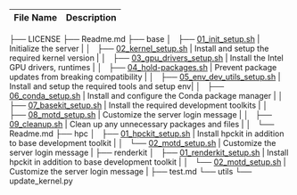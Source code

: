 | File Name                  | Description                                      |
|---------------------------|--------------------------------------------------|
├── LICENSE
├── Readme.md
├── base
│   ├── [01_init_setup.sh](https://github.com/rahulunair/xpu_setup/blob/main/basinit_setup.sh)           | Initialize the server     |
│   ├── [02_kernel_setup.sh](https://github.com/rahulunair/xpu_setup/blob/main/base/2_kernel_setup.sh)         | Install and setup the required kernel version    |
│   ├── [03_gpu_drivers_setup.sh](https://github.com/rahulunair/xpu_setup/blob/main/base/3_gpu_drivers_setup.sh)    | Install  the Intel GPU drivers, runtimes      |
│   ├── [04_hold-packages.sh](https://github.com/rahulunair/xpu_setup/blob/main/base/4_hold-packages.sh)        | Prevent package updates from breaking compatibility |
│   ├── [05_env_dev_utils_setup.sh](https://github.com/rahulunair/xpu_setup/blob/main/base/5_env_dev_utils_setup.sh)  | Install and setup the required tools and setup env|
│   ├── [06_conda_setup.sh](https://github.com/rahulunair/xpu_setup/blob/main/base/6_conda_setup.sh)          | Install and configure the Conda package manager  |
│   ├── [07_basekit_setup.sh](https://github.com/rahulunair/xpu_setup/blob/main/base/7_basekit_setup.sh)        | Install the required development toolkits        |
│   ├── [08_motd_setup.sh](https://github.com/rahulunair/xpu_setup/blob/main/base/8_motd_setup.sh)           | Customize the server login message               |
│   ├── [09_cleanup.sh](https://github.com/rahulunair/xpu_setup/blob/main/base/9_cleanup.sh)              | Clean up any unnecessary packages and files      |
│   └── Readme.md
├── hpc
│   ├── [01_hpckit_setup.sh](https://github.com/rahulunair/xpu_setup/blob/main/hpc/01_hpckit_setup.sh)        | Install hpckit in addition to base development toolkit        |
│   └── [02_motd_setup.sh](https://github.com/rahulunair/xpu_setup/blob/main/hpc/8_motd_setup.sh)           | Customize the server login message               |
├── renderkit
│   ├── [01_renderkit_setup.sh](https://github.com/rahulunair/xpu_setup/blob/main/renderkit/01_renderkit_setup.sh)        | Install hpckit in addition to base development toolkit        |
│   └── [02_motd_setup.sh](https://github.com/rahulunair/xpu_setup/blob/main/renderkit/8_motd_setup.sh)           | Customize the server login message               |
├── test.md
└── utils
    └── update_kernel.py
